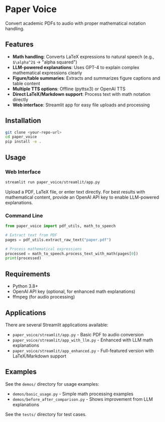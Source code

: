 # Paper Voice

Convert academic PDFs to audio with proper mathematical notation handling.

## Features

- **Math handling**: Converts LaTeX expressions to natural speech (e.g., `$\alpha^2$` → "alpha squared")
- **LLM-powered explanations**: Uses GPT-4 to explain complex mathematical expressions clearly
- **Figure/table summaries**: Extracts and summarizes figure captions and table content
- **Multiple TTS options**: Offline (pyttsx3) or OpenAI TTS
- **Direct LaTeX/Markdown support**: Process text with math notation directly
- **Web interface**: Streamlit app for easy file uploads and processing

## Installation

```bash
git clone <your-repo-url>
cd paper_voice
pip install -e .
```

## Usage

### Web Interface

```bash
streamlit run paper_voice/streamlit/app.py
```

Upload a PDF, LaTeX file, or enter text directly. For best results with mathematical content, provide an OpenAI API key to enable LLM-powered explanations.

### Command Line

```python
from paper_voice import pdf_utils, math_to_speech

# Extract text from PDF
pages = pdf_utils.extract_raw_text("paper.pdf")

# Process mathematical expressions
processed = math_to_speech.process_text_with_math(pages[0])
print(processed)
```

## Requirements

- Python 3.8+
- OpenAI API key (optional, for enhanced math explanations)
- ffmpeg (for audio processing)

## Applications

There are several Streamlit applications available:

- `paper_voice/streamlit/app.py` - Basic PDF to audio conversion
- `paper_voice/streamlit/app_with_llm.py` - Enhanced with LLM math explanations
- `paper_voice/streamlit/app_enhanced.py` - Full-featured version with LaTeX/Markdown support

## Examples

See the `demos/` directory for usage examples:
- `demos/basic_usage.py` - Simple math processing examples
- `demos/before_after_comparison.py` - Shows improvement from LLM explanations

See the `tests/` directory for test cases.